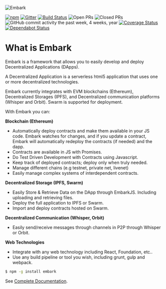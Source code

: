 ![Embark](https://github.com/embarklabs/embark/raw/master/header.jpg)

[![npm](https://img.shields.io/npm/dm/embark.svg)](https://npmjs.com/package/embark)
[![Gitter](https://img.shields.io/gitter/room/embark-framework/Lobby.svg)](https://gitter.im/embark-framework/Lobby)
[![Build Status](https://dev.azure.com/embark-framework/Embark/_apis/build/status/embarklabs.embark?branchName=master)](https://dev.azure.com/embark-framework/Embark/_build/latest?definitionId=2&branchName=master)
![Open PRs](https://img.shields.io/github/issues-pr-raw/embarklabs/embark.svg)
![Closed PRs](https://img.shields.io/github/issues-pr-closed-raw/embarklabs/embark.svg)
![GitHub commit activity the past week, 4 weeks, year](https://img.shields.io/github/commit-activity/y/embarklabs/embark.svg)
[![Coverage Status](https://coveralls.io/repos/github/embarklabs/embark/badge.svg)](https://coveralls.io/github/embarklabs/embark)
[![Dependabot Status](https://api.dependabot.com/badges/status?host=github&repo=embarklabs/embark)](https://dependabot.com)

What is Embark
======

Embark is a framework that allows you to easily develop and deploy Decentralized Applications (DApps).

A Decentralized Application is a serverless html5 application that uses one or more decentralized technologies.

Embark currently integrates with EVM blockchains (Ethereum), Decentralized Storages (IPFS), and Decentralized communication platforms (Whisper and Orbit). Swarm is supported for deployment.

With Embark you can:

**Blockchain (Ethereum)**
* Automatically deploy contracts and make them available in your JS code. Embark watches for changes, and if you update a contract, Embark will automatically redeploy the contracts (if needed) and the dapp.
* Contracts are available in JS with Promises.
* Do Test Driven Development with Contracts using Javascript.
* Keep track of deployed contracts; deploy only when truly needed.
* Manage different chains (e.g testnet, private net, livenet)
* Easily manage complex systems of interdependent contracts.

**Decentralized Storage (IPFS, Swarm)**
* Easily Store & Retrieve Data on the DApp through EmbarkJS. Including uploading and retrieving files.
* Deploy the full application to IPFS or Swarm.
* Import and deploy contracts hosted on Swarm.


**Decentralized Communication (Whisper, Orbit)**
* Easily send/receive messages through channels in P2P through Whisper or Orbit.

**Web Technologies**
* Integrate with any web technology including React, Foundation, etc..
* Use any build pipeline or tool you wish, including grunt, gulp and webpack.

```Bash
$ npm -g install embark
```

See [Complete Documentation](https://embark.status.im/docs/).
